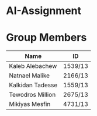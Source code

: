 # AI-Assignment


# Group Members

| Name              | ID       |
| ----------------- | -------- |
| Kaleb Alebachew   | 1539/13  |
| Natnael Malike    | 2166/13  |
| Kalkidan Tadesse  | 1559/13  |
| Tewodros Million  | 2675/13  |
| Mikiyas Mesfin    | 4731/13  |

